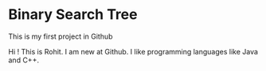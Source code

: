 # Binary Search Tree
This is my first project in Github

Hi ! This is Rohit. I am new at Github. I like programming languages like Java and C++.
